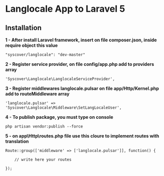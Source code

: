 # Langlocale App to Laravel 5

## Installation

**1 - After install Laravel framework, insert on file composer.json, inside require object this value**
```
"syscover/langlocale": "dev-master"

```

**2 - Register service provider, on file config/app.php add to providers array**

```
'Syscover\Langlocale\LanglocaleServiceProvider',

```

**3 - Register middlewares langlocale.pulsar on file app/Http/Kernel.php add to routeMiddleware array**

```
'langlocale.pulsar' => 'Syscover\Langlocale\Middleware\SetLangLocaleUser',

```

**4 - To publish package, you must type on console**

```
php artisan vendor:publish --force

```

**5 - on app\Http\routes.php file use this cloure to implement routes with translation**

```
Route::group(['middleware' => ['langlocale.pulsar']], function() {

    // write here your routes

});

```
